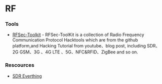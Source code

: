 # RF 

### Tools 

* [RFSec-Toolkit](https://github.com/cn0xroot/RFSec-ToolKit) -
RFSec-ToolKit is a collection of Radio Frequency Communication Protocol Hacktools which are from the github platform,and Hacking Tutorial from youtube、blog post, including SDR、2G GSM、3G 、4G LTE 、5G、NFC&RFID、ZigBee and so on. 

### Rescources

* [SDR Everthing](https://www.youtube.com/watch?v=-5TAfdYpC44) 

